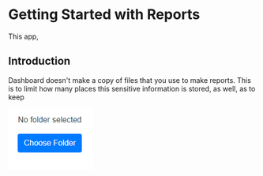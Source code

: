 # Getting Started with Reports

This app,

## Introduction

Dashboard doesn't make a copy of files that you use to make reports. This is to limit how many places this sensitive information is stored, as well, as to keep

![Getting Started 01](assets/getting-started-01.png)
